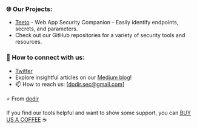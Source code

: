 ### 🌐 Our Projects:
- [Teeto](https://chromewebstore.google.com/detail/teeto/jkonpljnfkapenfcfdhmilkbmnbalnml?hl=en&authuser=0) - Web App Security Companion - Easily identify endpoints, secrets, and parameters.
- Check out our GitHub repositories for a variety of security tools and resources.

### 🤝 How to connect with us:
- [Twitter](https://twitter.com/DodirSec)
- Explore insightful articles on our [Medium blog](https://medium.com/@dodir.sec)!
- 📫 How to reach us: [dodir.sec@gmail.com]

⭐️ From [dodir](https://github.com/dodir-sec)
  
If you find our tools helpful and want to show some support, you can [BUY US A COFFEE](https://www.buymeacoffee.com/dodirsec) ☕
